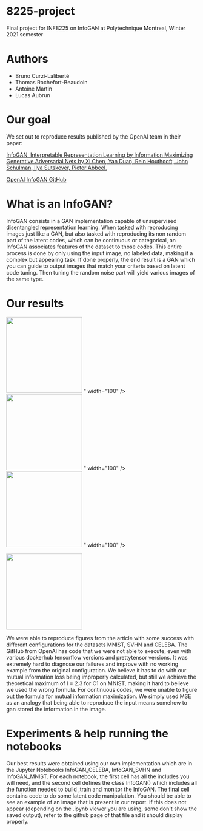 # 8225-project
Final project for INF8225 on InfoGAN at Polytechnique Montreal, Winter 2021 semester

# Authors
- Bruno Curzi-Laliberté
- Thomas Rochefort-Beaudoin
- Antoine Martin
- Lucas Aubrun

# Our goal
We set out to reproduce results published by the OpenAI team in their paper:

[InfoGAN: Interpretable Representation Learning by Information Maximizing Generative Adversarial Nets by Xi Chen, Yan Duan, Rein Houthooft, John Schulman, Ilya Sutskever, Pieter Abbeel.](https://arxiv.org/abs/1606.03657)

[OpenAI InfoGAN GitHub](https://github.com/openai/InfoGAN)

# What is an InfoGAN?
InfoGAN consists in a GAN implementation capable of unsupervised disentangled representation learning. When tasked with reproducing images just like a GAN, but also tasked with reproducing its non random part of the latent codes, which can be continuous or categorical, an InfoGAN associates features of the dataset to those codes. This entire process is done by only using the input image, no labeled data, making it a complex but appealing task. If done properly, the end result is a GAN which you can guide to output images that match your criteria based on latent code tuning. Then tuning the random noise part will yield various images of the same type.

# Our results
<p float="left">
  <img src="<img src="https://user-images.githubusercontent.com/47933584/116708036-51119b00-a99d-11eb-9505-d6b131b4974a.png" width="200" height="200">
" width="100" />
  <img src="<img src="https://user-images.githubusercontent.com/47933584/116708036-51119b00-a99d-11eb-9505-d6b131b4974a.png" width="200" height="200">
" width="100" /> 
  <img src="<img src="https://user-images.githubusercontent.com/47933584/116708036-51119b00-a99d-11eb-9505-d6b131b4974a.png" width="200" height="200">
" width="100" />
</p>
<img src="https://user-images.githubusercontent.com/47933584/116708036-51119b00-a99d-11eb-9505-d6b131b4974a.png" width="200" height="200">


We were able to reproduce figures from the article with some success with different configurations for the datasets MNIST, SVHN and CELEBA. The GitHub from OpenAI has code that we were not able to execute, even with various dockerhub tensorflow versions and prettytensor versions. It was extremely hard to diagnose our failures and improve with no working example from the original configuration. We believe it has to do with our mutual information loss being improperly calculated, but still we achieve the theoretical maximum of I = 2.3 for C1 on MNIST, making it hard to believe we used the wrong formula. For continuous codes, we were unable to figure out the formula for mutual information maximization. We simply used MSE as an analogy that being able to reproduce the input means somehow to gan stored the information in the image.

# Experiments & help running the notebooks
Our best results were obtained using our own implementation which are in the Jupyter Notebooks InfoGAN_CELEBA, InfoGAN_SVHN and InfoGAN_MNIST. For each notebook, the first cell has all the includes you will need, and the second cell defines the class InfoGAN() which includes all the function needed to build ,train and monitor the InfoGAN. The final cell contains code to do some latent code manipulation. You should be able to see an example of an image that is present in our report. If this does not appear (depending on the .ipynb viewer you are using, some don't show the saved output), refer to the github page of that file and it should display properly.
